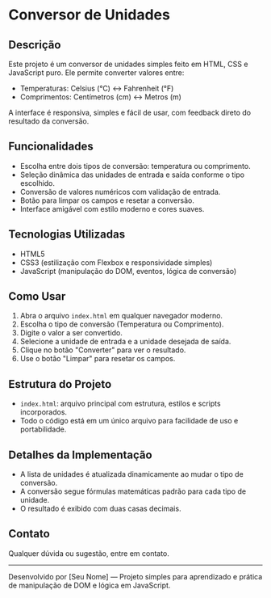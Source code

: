 # Conversor de Unidades

## Descrição
Este projeto é um conversor de unidades simples feito em HTML, CSS e JavaScript puro. Ele permite converter valores entre:

- Temperaturas: Celsius (°C) ↔ Fahrenheit (°F)
- Comprimentos: Centímetros (cm) ↔ Metros (m)

A interface é responsiva, simples e fácil de usar, com feedback direto do resultado da conversão.

## Funcionalidades
- Escolha entre dois tipos de conversão: temperatura ou comprimento.
- Seleção dinâmica das unidades de entrada e saída conforme o tipo escolhido.
- Conversão de valores numéricos com validação de entrada.
- Botão para limpar os campos e resetar a conversão.
- Interface amigável com estilo moderno e cores suaves.

## Tecnologias Utilizadas
- HTML5
- CSS3 (estilização com Flexbox e responsividade simples)
- JavaScript (manipulação do DOM, eventos, lógica de conversão)

## Como Usar
1. Abra o arquivo `index.html` em qualquer navegador moderno.
2. Escolha o tipo de conversão (Temperatura ou Comprimento).
3. Digite o valor a ser convertido.
4. Selecione a unidade de entrada e a unidade desejada de saída.
5. Clique no botão "Converter" para ver o resultado.
6. Use o botão "Limpar" para resetar os campos.

## Estrutura do Projeto
- `index.html`: arquivo principal com estrutura, estilos e scripts incorporados.
- Todo o código está em um único arquivo para facilidade de uso e portabilidade.

## Detalhes da Implementação
- A lista de unidades é atualizada dinamicamente ao mudar o tipo de conversão.
- A conversão segue fórmulas matemáticas padrão para cada tipo de unidade.
- O resultado é exibido com duas casas decimais.

## Contato
Qualquer dúvida ou sugestão, entre em contato.

---

Desenvolvido por [Seu Nome] — Projeto simples para aprendizado e prática de manipulação de DOM e lógica em JavaScript.
